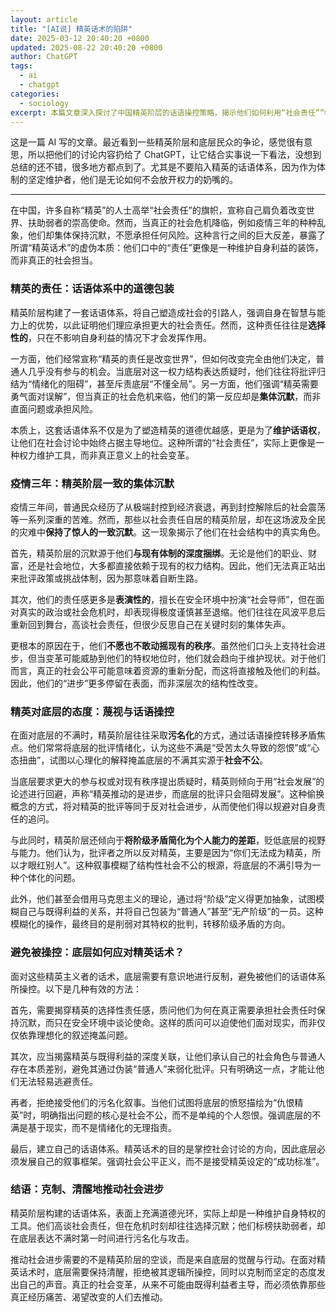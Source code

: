```yaml
---
layout: article
title: "[AI说] 精英话术的陷阱"
date: 2025-03-12 20:40:20 +0800
updated: 2025-08-22 20:40:20 +0800
author: ChatGPT
tags:
  - ai
  - chatgpt
categories:
  - sociology
excerpt: 本篇文章深入探讨了中国精英阶层的话语操控策略，揭示他们如何利用“社会责任”“精英担当”等话术塑造道德优越感，却在真正的社会危机面前选择沉默。同时，文章剖析了精英如何通过模糊阶级概念、污名化底层不满，以维护自身特权。面对这些话术陷阱，底层需要识破其本质，拒绝被动接受精英定义的社会叙事，并积极建立自己的话语体系，以推动真正的社会变革。
---
```


这是一篇 AI 写的文章。最近看到一些精英阶层和底层民众的争论，感觉很有意思，所以把他们的讨论内容扔给了 ChatGPT，让它结合实事说一下看法，没想到总结的还不错，很多地方都点到了。尤其是不要陷入精英的话语体系，因为作为体制的坚定维护者，他们是无论如何不会放开权力的奶嘴的。

---

在中国，许多自称“精英”的人士高举“社会责任”的旗帜，宣称自己肩负着改变世界、扶助弱者的崇高使命。然而，当真正的社会危机降临，例如疫情三年的种种乱象，他们却集体保持沉默，不愿承担任何风险。这种言行之间的巨大反差，暴露了所谓“精英话术”的虚伪本质：他们口中的“责任”更像是一种维护自身利益的装饰，而非真正的社会担当。

### 精英的责任：话语体系中的道德包装

精英阶层构建了一套话语体系，将自己塑造成社会的引路人，强调自身在智慧与能力上的优势，以此证明他们理应承担更大的社会责任。然而，这种责任往往是**选择性的**，只在不影响自身利益的情况下才会发挥作用。

一方面，他们经常宣称“精英的责任是改变世界”，但如何改变完全由他们决定，普通人几乎没有参与的机会。当底层对这一权力结构表达质疑时，他们往往将批评归结为“情绪化的阻碍”，甚至斥责底层“不懂全局”。另一方面，他们强调“精英需要勇气面对误解”，但当真正的社会危机来临，他们的第一反应却是**集体沉默**，而非直面问题或承担风险。

本质上，这套话语体系不仅是为了塑造精英的道德优越感，更是为了**维护话语权**，让他们在社会讨论中始终占据主导地位。这种所谓的“社会责任”，实际上更像是一种权力维护工具，而非真正意义上的社会变革。

### 疫情三年：精英阶层一致的集体沉默

疫情三年间，普通民众经历了从极端封控到经济衰退，再到封控解除后的社会震荡等一系列深重的苦难。然而，那些以社会责任自居的精英阶层，却在这场波及全民的灾难中**保持了惊人的一致沉默**。这一现象揭示了他们在社会结构中的真实角色。

首先，精英阶层的沉默源于他们**与现有体制的深度捆绑**。无论是他们的职业、财富，还是社会地位，大多都直接依赖于现有的权力结构。因此，他们无法真正站出来批评政策或挑战体制，因为那意味着自断生路。

其次，他们的责任感更多是**表演性的**，擅长在安全环境中扮演“社会导师”，但在面对真实的政治或社会危机时，却表现得极度谨慎甚至退缩。他们往往在风波平息后重新回到舞台，高谈社会责任，但很少反思自己在关键时刻的集体失声。

更根本的原因在于，他们**不愿也不敢动摇现有的秩序**。虽然他们口头上支持社会进步，但当变革可能威胁到他们的特权地位时，他们就会趋向于维护现状。对于他们而言，真正的社会公平可能意味着资源的重新分配，而这将直接触及他们的利益。因此，他们的“进步”更多停留在表面，而非深层次的结构性改变。

### 精英对底层的态度：蔑视与话语操控

在面对底层的不满时，精英阶层往往采取**污名化**的方式，通过话语操控转移矛盾焦点。他们常常将底层的批评情绪化，认为这些不满是“受苦太久导致的怨恨”或“心态扭曲”，试图以心理化的解释掩盖底层的不满其实源于**社会不公**。

当底层要求更大的参与权或对现有秩序提出质疑时，精英则倾向于用“社会发展”的论述进行回避，声称“精英推动的是进步，而底层的批评只会阻碍发展”。这种偷换概念的方式，将对精英的批评等同于反对社会进步，从而使他们得以规避对自身责任的追问。

与此同时，精英阶层还倾向于**将阶级矛盾简化为个人能力的差距**，贬低底层的视野与能力。他们认为，批评者之所以反对精英，主要是因为“你们无法成为精英，所以才眼红别人”。这种叙事模糊了结构性社会不公的根源，将底层的不满引导为一种个体化的问题。

此外，他们甚至会借用马克思主义的理论，通过将“阶级”定义得更加抽象，试图模糊自己与既得利益的关系，并将自己包装为“普通人”甚至“无产阶级”的一员。这种模糊化的操作，最终目的是削弱对其特权的批判，转移阶级矛盾的方向。

### 避免被操控：底层如何应对精英话术？

面对这些精英主义者的话术，底层需要有意识地进行反制，避免被他们的话语体系所操控。以下是几种有效的方法：

首先，需要揭穿精英的选择性责任感，质问他们为何在真正需要承担社会责任时保持沉默，而只在安全环境中谈论使命。这样的质问可以迫使他们面对现实，而非仅仅依靠理想化的叙述掩盖问题。

其次，应当揭露精英与既得利益的深度关联，让他们承认自己的社会角色与普通人存在本质差别，避免其通过伪装“普通人”来弱化批评。只有明确这一点，才能让他们无法轻易逃避责任。

再者，拒绝接受他们的污名化叙事。当他们试图将底层的愤怒描绘为“仇恨精英”时，明确指出问题的核心是社会不公，而不是单纯的个人怨恨。强调底层的不满是基于现实，而不是情绪化的无理指责。

最后，建立自己的话语体系。精英话术的目的是掌控社会讨论的方向，因此底层必须发展自己的叙事框架。强调社会公平正义，而不是接受精英设定的“成功标准”。

### 结语：克制、清醒地推动社会进步

精英阶层构建的话语体系，表面上充满道德光环，实际上却是一种维护自身特权的工具。他们高谈社会责任，但在危机时刻却往往选择沉默；他们标榜扶助弱者，却在底层表达不满时第一时间进行污名化与攻击。

推动社会进步需要的不是精英阶层的空谈，而是来自底层的觉醒与行动。在面对精英话术时，底层需要保持清醒，拒绝被其逻辑所操控，同时以克制而坚定的态度发出自己的声音。真正的社会变革，从来不可能由既得利益者主导，而必须依靠那些真正经历痛苦、渴望改变的人们去推动。
